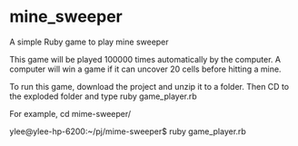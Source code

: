 # mine_sweeper
A simple Ruby game to play mine sweeper 

This game will be played 100000 times automatically by the computer. A computer will win a game if it can uncover 20 cells before hitting a mine.

To run this game, download the project and unzip it to a folder. Then CD to the exploded folder and type ruby game_player.rb

For example, cd mime-sweeper/

ylee@ylee-hp-6200:~/pj/mime-sweeper$ ruby game_player.rb